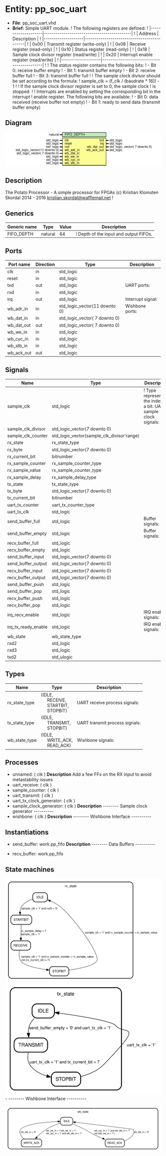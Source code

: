 # Entity: pp_soc_uart

- **File**: pp_soc_uart.vhd
- **Brief:** Simple UART module.
! The following registers are defined:
! |--------------------|--------------------------------------------|
! | Address            | Description                                |
! |--------------------|--------------------------------------------|
! | 0x00               | Transmit register (write-only)             |
! | 0x08               | Receive register (read-only)               |
! | 0x10               | Status register (read-only)                |
! | 0x18               | Sample clock divisor register (read/write) |
! | 0x20               | Interrupt enable register (read/write)     |
! |--------------------|--------------------------------------------|
!
! The status register contains the following bits:
! - Bit 0: receive buffer empty
! - Bit 1: transmit buffer empty
! - Bit 2: receive buffer full
! - Bit 3: transmit buffer full
!
! The sample clock divisor should be set according to the formula:
! sample_clk = (f_clk / (baudrate * 16)) - 1
!
! If the sample clock divisor register is set to 0, the sample clock
! is stopped.
!
! Interrupts are enabled by setting the corresponding bit in the interrupt
! enable register. The following bits are available:
! - Bit 0: data received (receive buffer not empty)
! - Bit 1: ready to send data (transmit buffer empty)

## Diagram

![Diagram](pp_soc_uart.svg "Diagram")
## Description

 The Potato Processor - A simple processor for FPGAs
 (c) Kristian Klomsten Skordal 2014 - 2016 <kristian.skordal@wafflemail.net>
! 
## Generics

| Generic name | Type    | Value | Description                            |
| ------------ | ------- | ----- | -------------------------------------- |
| FIFO_DEPTH   | natural | 64    | ! Depth of the input and output FIFOs. |
## Ports

| Port name  | Direction | Type                          | Description       |
| ---------- | --------- | ----------------------------- | ----------------- |
| clk        | in        | std_logic                     |                   |
| reset      | in        | std_logic                     |                   |
| txd        | out       | std_logic                     | UART ports:       |
| rxd        | in        | std_logic                     |                   |
| irq        | out       | std_logic                     | Interrupt signal: |
| wb_adr_in  | in        | std_logic_vector(11 downto 0) | Wishbone ports:   |
| wb_dat_in  | in        | std_logic_vector( 7 downto 0) |                   |
| wb_dat_out | out       | std_logic_vector( 7 downto 0) |                   |
| wb_we_in   | in        | std_logic                     |                   |
| wb_cyc_in  | in        | std_logic                     |                   |
| wb_stb_in  | in        | std_logic                     |                   |
| wb_ack_out | out       | std_logic                     |                   |
## Signals

| Name                 | Type                                       | Description                                                          |
| -------------------- | ------------------------------------------ | -------------------------------------------------------------------- |
| sample_clk           | std_logic                                  | ! Type representing the index of a bit.  UART sample clock signals:  |
| sample_clk_divisor   | std_logic_vector(7 downto 0)               |                                                                      |
| sample_clk_counter   | std_logic_vector(sample_clk_divisor'range) |                                                                      |
| rx_state             | rx_state_type                              |                                                                      |
| rx_byte              | std_logic_vector(7 downto 0)               |                                                                      |
| rx_current_bit       | bitnumber                                  |                                                                      |
| rx_sample_counter    | rx_sample_counter_type                     |                                                                      |
| rx_sample_value      | rx_sample_counter_type                     |                                                                      |
| rx_sample_delay      | rx_sample_delay_type                       |                                                                      |
| tx_state             | tx_state_type                              |                                                                      |
| tx_byte              | std_logic_vector(7 downto 0)               |                                                                      |
| tx_current_bit       | bitnumber                                  |                                                                      |
| uart_tx_counter      | uart_tx_counter_type                       |                                                                      |
| uart_tx_clk          | std_logic                                  |                                                                      |
| send_buffer_full     | std_logic                                  |  Buffer signals:                                                     |
|  send_buffer_empty   | std_logic                                  |  Buffer signals:                                                     |
| recv_buffer_full     | std_logic                                  |                                                                      |
|  recv_buffer_empty   | std_logic                                  |                                                                      |
| send_buffer_input    | std_logic_vector(7 downto 0)               |                                                                      |
|  send_buffer_output  | std_logic_vector(7 downto 0)               |                                                                      |
| recv_buffer_input    | std_logic_vector(7 downto 0)               |                                                                      |
|  recv_buffer_output  | std_logic_vector(7 downto 0)               |                                                                      |
| send_buffer_push     | std_logic                                  |                                                                      |
|  send_buffer_pop     | std_logic                                  |                                                                      |
| recv_buffer_push     | std_logic                                  |                                                                      |
|  recv_buffer_pop     | std_logic                                  |                                                                      |
| irq_recv_enable      | std_logic                                  |  IRQ enable signals:                                                 |
|  irq_tx_ready_enable | std_logic                                  |  IRQ enable signals:                                                 |
| wb_state             | wb_state_type                              |                                                                      |
| rxd2                 | std_logic                                  |                                                                      |
| rxd3                 | std_logic                                  |                                                                      |
| txd2                 | std_ulogic                                 |                                                                      |
## Types

| Name          | Type                                                                                                                                            | Description                      |
| ------------- | ----------------------------------------------------------------------------------------------------------------------------------------------- | -------------------------------- |
| rx_state_type | (IDLE,<br><span style="padding-left:20px"> RECEIVE,<br><span style="padding-left:20px"> STARTBIT,<br><span style="padding-left:20px"> STOPBIT)  |  UART receive process signals:   |
| tx_state_type | (IDLE,<br><span style="padding-left:20px"> TRANSMIT,<br><span style="padding-left:20px"> STOPBIT)                                               |  UART transmit process signals:  |
| wb_state_type | (IDLE,<br><span style="padding-left:20px"> WRITE_ACK,<br><span style="padding-left:20px"> READ_ACK)                                             |  Wishbone signals:               |
## Processes
- unnamed: ( clk )
**Description**
 Add a few FFs on the RX input to avoid metastability issues 
- uart_receive: ( clk )
- sample_counter: ( clk )
- uart_transmit: ( clk )
- uart_tx_clock_generator: ( clk )
- sample_clock_generator: ( clk )
**Description**
-------- Sample clock generator ---------- 
- wishbone: ( clk )
**Description**
-------- Wishbone Interface ----------  
## Instantiations

- send_buffer: work.pp_fifo
**Description**
-------- Data Buffers ----------

- recv_buffer: work.pp_fifo
## State machines

![Diagram_state_machine_0]( stm_pp_soc_uart_00.svg "Diagram")![Diagram_state_machine_1]( stm_pp_soc_uart_11.svg "Diagram")- -------- Wishbone Interface ---------- 

![Diagram_state_machine_2]( stm_pp_soc_uart_22.svg "Diagram")